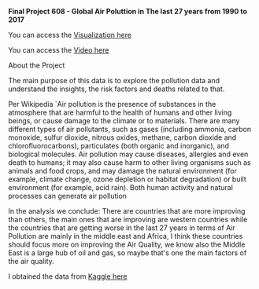 **Final Project 608 - Global Air Poluttion in The last 27 years from 1990 to 2017**

You can access the [Visualization here](https://karimhammoud.shinyapps.io/final1/)

You can access the [Video here](https://karimhammoud.shinyapps.io/final1/)

About the Project

The main purpose of this data is to explore the pollution data and understand the insights, the risk factors and deaths related to that.

Per Wikipedia `Air pollution is the presence of substances in the atmosphere that are harmful to the health of humans and other living beings, or cause damage to the climate or to materials. There are many different types of air pollutants, such as gases (including ammonia, carbon monoxide, sulfur dioxide, nitrous oxides, methane, carbon dioxide and chlorofluorocarbons), particulates (both organic and inorganic), and biological molecules. Air pollution may cause diseases, allergies and even death to humans; it may also cause harm to other living organisms such as animals and food crops, and may damage the natural environment (for example, climate change, ozone depletion or habitat degradation) or built environment (for example, acid rain). Both human activity and natural processes can generate air pollution

In the analysis we conclude: There are countries that are more improving than others, the main ones that are improving are western countries while the countries that are getting worse in the last 27 years in terms of Air Pollution are mainly in the middle east and Africa, I think these countries should focus more on improving the Air Quality, we know also the Middle East is a large hub of oil and gas, so maybe that's one the main factors of the air quality.

I obtained the data from [Kaggle here](https://www.kaggle.com/pavan9065/air-pollution-analysis)
